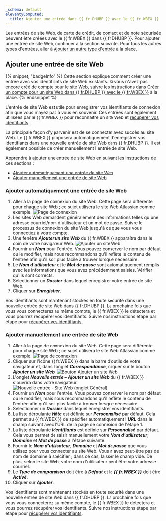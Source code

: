 ```yaml
---
_schema: default
eleventyComputed:
  title: Ajouter une entrée dans {{ fr.DHUBP }} avec le {{ fr.WBEX }}
---
```

Les entrées de site Web, de carte de crédit, de contact et de note sécurisée peuvent être créées avec le {{ fr.WBEX }} dans {{ fr.DHUBP }}. Pour ajouter une entrée de site Web, continuer à la section suivante. Pour tous les autres types d'entrées, aller à [Ajouter un autre type d'entrée](#add-another-type-of-entry) à la place.

## Ajouter une entrée de site Web

{% snippet, "badgeInfo" %}
Cette section explique comment créer une entrée avec vos identifiants de site Web existants. Si vous n'avez pas encore créé de compte pour le site Web, suivre les instructions dans [Créer un compte pour un site Web dans {{ fr.DHUBP }} avec le {{ fr.WBEX }}](/workspace/workspace-browser-extension/hub-personal/using-workspace-browser-extension/create-account-website-hub-personal/) à la place.
{% endsnippet %}

L'entrée de site Web est utile pour enregistrer vos identifiants de connexion afin que vous n'ayez pas à vous en souvenir. Ces entrées sont également utilisées par le {{ fr.WBEX }} pour reconnaître un site Web et [récupérer vos identifiants](/workspace/workspace-browser-extension/hub-personal/using-workspace-browser-extension/retrieve-credentials-hub-personal/).

La principale façon d'y parvenir est de se connecter avec succès au site Web. Le {{ fr.WBEX }} proposera automatiquement d'enregistrer vos identifiants dans une nouvelle entrée de site Web dans {{ fr.DHUBP }}. Il est également possible de créer manuellement l'entrée de site Web.

Apprendre à ajouter une entrée de site Web en suivant les instructions de ces sections :

* [Ajouter automatiquement une entrée de site Web](#automatically-add-a-website-entry)
* [Ajouter manuellement une entrée de site Web](#manually-add-a-website-entry)

### Ajouter automatiquement une entrée de site Web

1. Aller à la page de connexion du site Web. Cette page sera différente pour chaque site Web ; ce sujet utilisera le site Web Atlassian comme exemple. ![Page de connexion](https://cdnweb.devolutions.net/docs/WEBX4031_2024_2.png "Page de connexion")
2. Les sites Web demandent généralement des informations telles qu'une adresse courriel/nom d'utilisateur et un mot de passe. Suivre le processus de connexion du site Web jusqu'à ce que vous vous connectiez à votre compte.
3. Une fenêtre ***Ajouter un site Web*** du {{ fr.WBEX }} apparaîtra dans le coin de votre navigateur Web. ![Ajouter un site Web](https://cdnweb.devolutions.net/docs/WEBX4134_2024_2.png "Ajouter un site Web")
4. Fournir un ***Nom*** pour l'entrée. Vous pouvez conserver le nom par défaut ou le modifier, mais nous recommandons qu'il reflète le contenu de l'entrée afin qu'il soit plus facile à trouver lorsque nécessaire.
5. Le ***Nom d'utilisateur*** et le ***Mot de passe*** sont automatiquement remplis avec les informations que vous avez précédemment saisies. Vérifier qu'ils sont corrects.
6. Sélectionner un ***Dossier*** dans lequel enregistrer votre entrée de site Web.
7. Cliquer sur ***Enregistrer***.

Vos identifiants sont maintenant stockés en toute sécurité dans une nouvelle entrée de site Web dans {{ fr.DHUBP }}. La prochaine fois que vous vous connecterez au même compte, le {{ fr.WBEX }} le détectera et vous pourrez récupérer vos identifiants. Suivre nos instructions étape par étape pour [récupérer vos identifiants](/workspace/workspace-browser-extension/hub-personal/using-workspace-browser-extension/retrieve-credentials-hub-personal/).

### Ajouter manuellement une entrée de site Web

1. Aller à la page de connexion du site Web. Cette page sera différente pour chaque site Web ; ce sujet utilisera le site Web Atlassian comme exemple. ![Page de connexion](https://cdnweb.devolutions.net/docs/WEBX4031_2024_2.png "Page de connexion")
2. Cliquer sur l'icône {{ fr.WBEX }} dans la barre d'outils de votre navigateur et, dans l'onglet ***Correspondance***, cliquer sur le bouton ***Ajouter un site Web***. ![Bouton Ajouter un site Web](https://cdnweb.devolutions.net/docs/WEBX4135_2024_2.png "Bouton Ajouter un site Web")
3. L'onglet ***Nouvelle entrée – Ajouter un site Web*** du {{ fr.WBEX }} s'ouvrira dans votre navigateur. ![Nouvelle entrée - Site Web (onglet Général)](https://cdnweb.devolutions.net/docs/WEBX4106_2024_2.png "Nouvelle entrée - Site Web &#40;onglet Général&#41;")
4. Fournir un ***Nom*** pour l'entrée. Vous pouvez conserver le nom par défaut ou le modifier, mais nous recommandons qu'il reflète le contenu de l'entrée afin qu'il soit plus facile à trouver lorsque nécessaire.
5. Sélectionner un ***Dossier*** dans lequel enregistrer vos identifiants.
6. La liste déroulante ***Hôte*** est définie sur ***Personnalisé*** par défaut. Cela permet au {{ fr.WBEX }} de spécifier automatiquement l'***URL*** dans le champ suivant avec l'URL de la page de connexion de l'étape 1.
7. La liste déroulante ***Identifiants*** est définie sur ***Personnalisé*** par défaut. Cela vous permet de saisir manuellement votre ***Nom d'utilisateur***, ***Domaine*** et ***Mot de passe*** à l'étape suivante.
8. Fournir le ***Nom d'utilisateur***, ***Domaine*** et ***Mot de passe*** que vous utilisez pour vous connecter au site Web. Vous n'avez peut-être pas de nom de domaine à spécifier ; dans ce cas, laisser le champ vide. De plus, selon le site Web, votre nom d'utilisateur peut être votre adresse courriel.
9. Le ***Type de comparaison*** doit être à ***Défaut*** et le ***{{ fr.WBEX }}*** doit être ***Activé***.
10. Cliquer sur ***Ajouter***.

Vos identifiants sont maintenant stockés en toute sécurité dans une nouvelle entrée de site Web dans {{ fr.DHUBP }}. La prochaine fois que vous vous connecterez au même compte, le {{ fr.WBEX }} le détectera et vous pourrez récupérer vos identifiants. Suivre nos instructions étape par étape pour [récupérer vos identifiants](/workspace/workspace-browser-extension/hub-personal/using-workspace-browser-extension/retrieve-credentials-hub-personal/).
